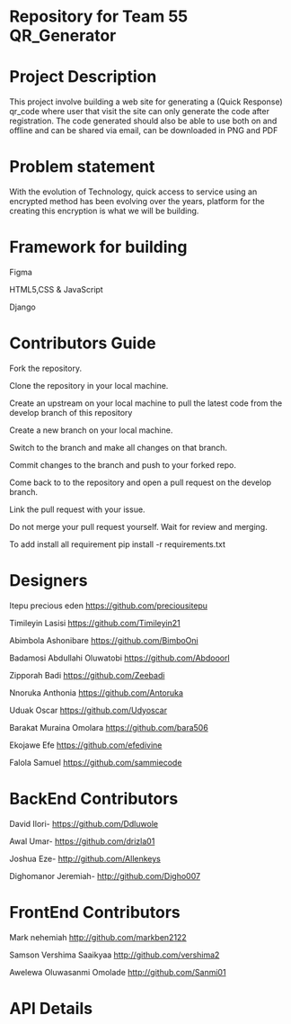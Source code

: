 # Repository for Team 55 QR_Generator

# Project Description
This project involve building a web site for generating a (Quick Response) qr_code where user that visit the site can only generate the code after registration. The code generated should also be able to use both on and offline and can be shared via email, can be downloaded in PNG and PDF

# Problem statement
With the evolution of Technology, quick access to service using an encrypted method has been evolving over the years, platform for the creating this encryption is what we will be building.


# Framework for building
Figma

HTML5,CSS & JavaScript

Django

# Contributors Guide
Fork the repository.

Clone the repository in your local machine.

Create an upstream on your local machine to pull the latest code from the develop branch of this repository

Create a new branch on your local machine.

Switch to the branch and make all changes on that branch.

Commit changes to the branch and push to your forked repo.

Come back to to the repository and open a pull request on the develop branch.

Link the pull request with your issue.

Do not merge your pull request yourself. Wait for review and merging.

To add install all requirement pip install -r requirements.txt 

# Designers
Itepu precious eden
https://github.com/preciousitepu

Timileyin Lasisi
https://github.com/Timileyin21 

Abimbola Ashonibare
https://github.com/BimboOni

Badamosi Abdullahi Oluwatobi
https://github.com/Abdooorl

Zipporah Badi
https://github.com/Zeebadi

Nnoruka Anthonia
https://github.com/Antoruka

Uduak Oscar
https://github.com/Udyoscar

Barakat Muraina Omolara 
https://github.com/bara506

Ekojawe Efe
https://github.com/efedivine

Falola Samuel
https://github.com/sammiecode


# BackEnd Contributors
David Ilori-
https://github.com/Ddluwole

Awal Umar-
https://github.com/drizla01

Joshua Eze-
http://github.com/Allenkeys

Dighomanor Jeremiah-
http://github.com/Digho007


# FrontEnd Contributors
Mark nehemiah
http://github.com/markben2122

Samson Vershima Saaikyaa
http://github.com/vershima2

Awelewa Oluwasanmi Omolade
http://github.com/Sanmi01

# API Details

